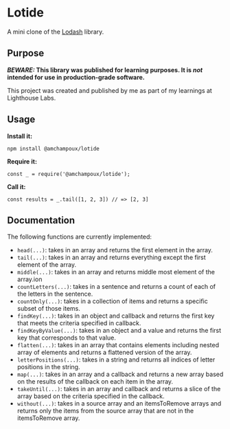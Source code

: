 # Lotide

A mini clone of the [Lodash](https://lodash.com) library.

## Purpose

**_BEWARE:_ This library was published for learning purposes. It is _not_ intended for use in production-grade software.**

This project was created and published by me as part of my learnings at Lighthouse Labs. 

## Usage

**Install it:**

`npm install @amchampoux/lotide`

**Require it:**

`const _ = require('@amchampoux/lotide');`

**Call it:**

`const results = _.tail([1, 2, 3]) // => [2, 3]`

## Documentation

The following functions are currently implemented:

* `head(...)`: takes in an array and returns the first element in the array.
* `tail(...)`: takes in an array and returns everything except the first element of the array.
* `middle(...)`: takes in an array and returns middle most element of the array.ion
* `countLetters(...)`: takes in a sentence and returns a count of each of the letters in the sentence.
* `countOnly(...)`: takes in a collection of items and returns a specific subset of those items.
* `findKey(...)`: takes in an object and callback and returns the first key that meets the criteria specified in callback.
* `findKeyByValue(...)`: takes in an object and a value and returns the first key that corresponds to that value.
* `flatten(...)`: takes in an array that contains elements including nested array of elements and returns a flattened version of the array.
* `letterPositions(...)`: takes in a string and returns all indices of letter positions in the string.
* `map(...)`: takes in an array and a callback and returns a new array based on the results of the callback on each item in the array.
* `takeUntil(...)`: takes in an array and callback and returns a slice of the array based on the criteria specified in the callback.
* `without(...)`: takes in a source array and an itemsToRemove arrays and returns only the items from the source array that are not in the itemsToRemove array.